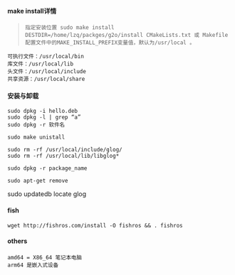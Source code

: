 

#### make install详情
>`指定安装位置 sudo make install DESTDIR=/home/lzq/packges/g2o/install
 CMakeLists.txt 或 Makefile 配置文件中的MAKE_INSTALL_PREFIX变量值，默认为/usr/local 。`
```
可执行文件：/usr/local/bin
库文件：/usr/local/lib
头文件：/usr/local/include
共享资源：/usr/local/share
```
#### 安装与卸载   
```
sudo dpkg -i hello.deb
sudo dpkg -l | grep “a”
sudo dpkg -r 软件名
```
```
sudo make unistall

sudo rm -rf /usr/local/include/glog/
sudo rm -rf /usr/local/lib/libglog*

sudo dpkg -r package_name 

sudo apt-get remove
```

sudo updatedb
locate glog


#### fish
	wget http://fishros.com/install -O fishros && . fishros
#### others
	amd64 = X86_64 笔记本电脑
	arm64 是嵌入式设备